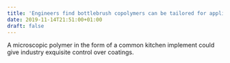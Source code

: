 ```yaml
---
title: 'Engineers find bottlebrush copolymers can be tailored for applications'
date: 2019-11-14T21:51:00+01:00
draft: false
---
```


A microscopic polymer in the form of a common kitchen implement could give industry exquisite control over coatings.